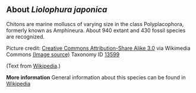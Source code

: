 **About *Liolophura japonica***
-------------------------
Chitons are marine molluscs of varying size in the class 
Polyplacophora, formerly known as Amphineura. About 940 extant and 430 
fossil species are recognized.


Picture credit: [Creative Commons Attribution-Share Alike 3.0](https://creativecommons.org/licenses/by-sa/3.0) via Wikimedia Commons [(Image source)](https://en.wikipedia.org/wiki/File:Tonicella-lineata.jpg)
Taxonomy ID [13599](https://www.uniprot.org/taxonomy/13599)

(Text from [Wikipedia](https://en.wikipedia.org/).)

**More information**
General information about this species can be found in [Wikipedia](https://en.wikipedia.org/wiki/Chiton)
